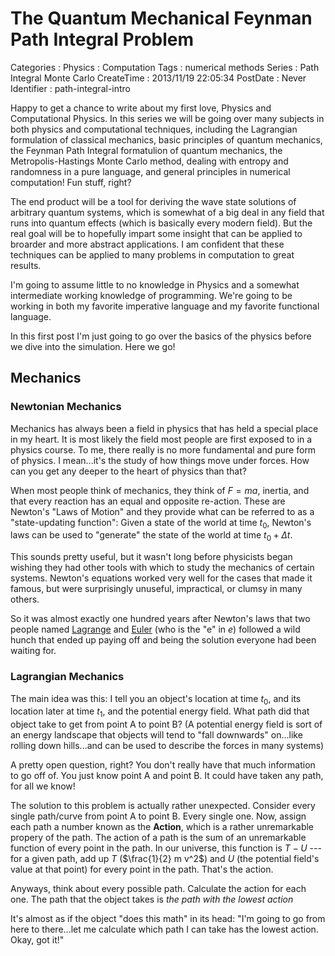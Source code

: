 The Quantum Mechanical Feynman Path Integral Problem
====================================================

Categories
:   Physics
:   Computation
Tags
:   numerical methods
Series
:   Path Integral Monte Carlo
CreateTime
:   2013/11/19 22:05:34
PostDate
:   Never
Identifier
:   path-integral-intro

Happy to get a chance to write about my first love, Physics and Computational
Physics.  In this series we will be going over many subjects in both physics
and computational techniques, including the Lagrangian formulation of
classical mechanics, basic principles of quantum mechanics, the Feynman Path
Integral formatulion of quantum mechanics, the Metropolis-Hastings Monte Carlo
method, dealing with entropy and randomness in a pure language, and general
principles in numerical computation!  Fun stuff, right?

The end product will be a tool for deriving the wave state solutions of
arbitrary quantum systems, which is somewhat of a big deal in any field that
runs into quantum effects (which is basically every modern field).  But the
real goal will be to hopefully impart some insight that can be applied to
broarder and more abstract applications.  I am confident that these techniques
can be applied to many problems in computation to great results.

I'm going to assume little to no knowledge in Physics and a somewhat
intermediate working knowledge of programming.  We're going to be working in
both my favorite imperative language and my favorite functional language.

In this first post I'm just going to go over the basics of the physics before
we dive into the simulation.  Here we go!

Mechanics
---------

### Newtonian Mechanics

Mechanics has always been a field in physics that has held a special place in
my heart.  It is most likely the field most people are first exposed to in a
physics course.  To me, there really is no more fundamental and pure form of
physics.  I mean...it's the study of how things move under forces.  How can
you get any deeper to the heart of physics than that?

When most people think of mechanics, they think of $F = m a$, inertia, and
that every reaction has an equal and opposite re-action.  These are Newton's
"Laws of Motion" and they provide what can be referred to as a "state-updating
function": Given a state of the world at time $t_0$, Newton's laws can be used
to "generate" the state of the world at time $t_0 + \Delta t$.

This sounds pretty useful, but it wasn't long before physicists began wishing
they had other tools with which to study the mechanics of certain systems.
Newton's equations worked very well for the cases that made it famous, but
were surprisingly unuseful, impractical, or clumsy in many others.

So it was almost exactly one hundred years after Newton's laws that two people
named [Lagrange][] and [Euler][] (who is the "e" in $e$) followed a wild hunch
that ended up paying off and being the solution everyone had been waiting for.

[Lagrange]: http://en.wikipedia.org/wiki/Joseph-Louis_Lagrange
[Euler]: http://en.wikipedia.org/wiki/Leonhard_Euler

### Lagrangian Mechanics

The main idea was this: I tell you an object's location at time $t_0$, and its
location later at time $t_1$, and the potential energy field.  What path did
that object take to get from point A to point B?  (A potential energy field is
sort of an energy landscape that objects will tend to "fall downwards"
on...like rolling down hills...and can be used to describe the forces in many
systems)

A pretty open question, right?  You don't really have that much information to
go off of.  You just know point A and point B.  It could have taken any path,
for all we know!

The solution to this problem is actually rather unexpected.  Consider every
single path/curve from point A to point B.  Every single one.  Now, assign each path
a number known as the **Action**, which is a rather unremarkable propery of
the path.  The action of a path is the sum of an unremarkable function of
every point in the path.  In our universe, this function is $T - U$ --- for a
given path, add up $T$ ($\frac{1}{2} m v^2$) and $U$ (the potential field's
value at that point) for every point in the path.  That's the action.

Anyways, think about every possible path.  Calculate the action for each one.
The path that the object takes is *the path with the lowest action*

It's almost as if the object "does this math" in its head: "I'm going to go
from here to there...let me calculate which path I can take has the lowest
action.  Okay, got it!"

